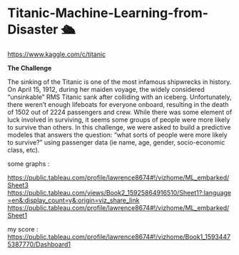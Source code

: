 # Titanic-Machine-Learning-from-Disaster 🛳️ 
https://www.kaggle.com/c/titanic

**The Challenge**

The sinking of the Titanic is one of the most infamous shipwrecks in history.
On April 15, 1912, during her maiden voyage, the widely considered “unsinkable” RMS Titanic sank after colliding with an iceberg. Unfortunately, there weren’t enough lifeboats for everyone onboard, resulting in the death of 1502 out of 2224 passengers and crew.
While there was some element of luck involved in surviving, it seems some groups of people were more likely to survive than others.
In this challenge, we were asked to build a predictive modeles that answers the question: “what sorts of people were more likely to survive?” using passenger data (ie name, age, gender, socio-economic class, etc).

some graphs :

https://public.tableau.com/profile/lawrence8674#!/vizhome/ML_embarked/Sheet3
https://public.tableau.com/views/Book2_15925864916510/Sheet1?:language=en&:display_count=y&:origin=viz_share_link
https://public.tableau.com/profile/lawrence8674#!/vizhome/ML_embarked/Sheet1

my score :
https://public.tableau.com/profile/lawrence8674#!/vizhome/Book1_15934475387770/Dashboard1
